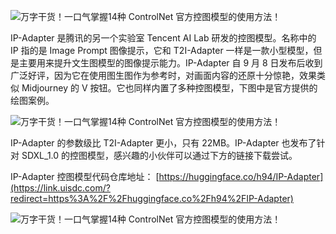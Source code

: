 
![万字干货！一口气掌握14种 ControlNet 官方控图模型的使用方法！](https://image.uisdc.com/wp-content/uploads/2023/09/uisdc-sx-20230925-81.jpg)

IP-Adapter 是腾讯的另一个实验室 Tencent AI Lab 研发的控图模型。名称中的 IP 指的是 Image Prompt 图像提示，它和 T2I-Adapter 一样是一款小型模型，但是主要用来提升文生图模型的图像提示能力。IP-Adapter 自 9 月 8 日发布后收到广泛好评，因为它在使用图生图作为参考时，对画面内容的还原十分惊艳，效果类似 Midjourney 的 V 按钮。它也同样内置了多种控图模型，下图中是官方提供的绘图案例。

![万字干货！一口气掌握14种 ControlNet 官方控图模型的使用方法！](https://image.uisdc.com/wp-content/uploads/2023/09/uisdc-sx-20230925-82.jpg)

IP-Adapter 的参数级比 T2I-Adapter 更小，只有 22MB。IP-Adapter 也发布了针对 SDXL_1.0 的控图模型，感兴趣的小伙伴可以通过下方的链接下载尝试。

IP-Adapter 控图模型代码仓库地址： [https://huggingface.co/h94/IP-Adapter](https://link.uisdc.com/?redirect=https%3A%2F%2Fhuggingface.co%2Fh94%2FIP-Adapter)

![万字干货！一口气掌握14种 ControlNet 官方控图模型的使用方法！](https://image.uisdc.com/wp-content/uploads/2023/09/uisdc-sx-20230925-83.jpg)